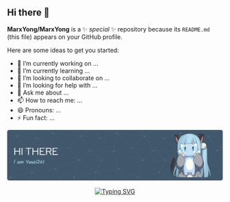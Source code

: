 ## Hi there 👋


**MarxYong/MarxYong** is a ✨ _special_ ✨ repository because its `README.md` (this file) appears on your GitHub profile.

Here are some ideas to get you started:

- 🔭 I’m currently working on ...
- 🌱 I’m currently learning ...
- 👯 I’m looking to collaborate on ...
- 🤔 I’m looking for help with ...
- 💬 Ask me about ...
- 📫 How to reach me: ...
- 😄 Pronouns: ...
- ⚡ Fun fact: ...


![Header](https://github.com/Yuuzi261/Yuuzi261/blob/main/img/github-header-image.png)

<p align="center">
<a href="https://git.io/typing-svg"><img src="https://readme-typing-svg.demolab.com?font=Fira+Code&pause=1000&color=B7E0F3&center=true&vCenter=true&width=800&separator=%3C&lines=package+goddrinksjava;%3Cpublic+class+GodDrinksJava+%7B%3Cpublic+static+void+main(String%5B%5D+args)+%7B%3CThing+me+%3D+new+Lovable(%22Me%22%2C+0%2C+true%2C+-1%2C+false);%3CThing+you+%3D+new+Lovable(%22You%22%2C+0%2C+false%2C+-1%2C+false);%3CWorld+world+%3D+new+World(5);%3Cworld.addThing(me);%3Cworld.addThing(you);%3Cworld.startSimulation();%3Cif(me+instanceof+PointSet)%7B%3Cyou.addAttribute(me.getDimensions().toAttribute());%7D%3Cif(me+instanceof+Circle)%7B%3Cyou.addAttribute(me.getCircumference().toAttribute());%7D%3Cif(me+instanceof+SineWave)%7B%3Cyou.addAction(%22sit%22%2C+me.getTangent(you.getXPosition()));%7D%3Cif(me+instanceof+Sequence)%7B%3Cme.setLimit(you.toLimit());%7D%3Cme.toggleCurrent();%3Cme.canSee(false);%3Cme.addFeeling(%22dizzy%22);%3Cworld.timeTravelForTwo(%22AD%22%2C+617%2C+me%2C+you);%3Cworld.timeTravelForTwo(%22BC%22%2C+3691%2C+me%2C+you);%3Cworld.unite(me%2C+you);%3Cif(me.getNumSimulationsAvailable()+%3E%3D%3Cyou.getNumSimulationsNeeded())%7B%3Cyou.setSatisfaction(me.toSatisfaction());%7D%3Cif(you.getFeelingIndex(%22happy%22)+!%3D+-1)%7B%3Cme.requestExecution(world);%7D%3Cworld.lockThing(me);%3Cworld.lockThing(you);%3Cif(me+instanceof+Eggplant)%7B%3Cyou.addAttribute(me.getNutrients().toAttribute());%3Cme.resetNutrients();%7D%3Cif(me+instanceof+Tomato)%7B%3Cyou.addAttribute(me.getAntioxidants().toAttribute());%3Cme.resetAntioxidants();%7D%3Cif(me+instanceof+TabbyCat)%7B%3Cme.purr();%7D%3Cif(world.getGod().equals(me))%7B%3CSphime.setProof(you.toProof());%7D%3Cme.toggleGender();%3Cworld.procreate(me%2C+you);%3Cme.toggleRoleBDSM();%3Cworld.makeHigh(me);%3Cworld.makeHigh(you);%3Cif(me.getSenseIndex(%22vibration%22))%7B%3Cme.addFeeling(%22complete%22);%7D%3Cworld.unlock(you);%3Cworld.removeThing(you);%3Cme.lookFor(you%2C+world);%3Cme.lookFor(you%2C+world);%3Cme.lookFor(you%2C+world);%3Cme.lookFor(you%2C+world);%3Cme.lookFor(you%2C+world);%3Cif(me.getMemory().isErasable())%7B%3Cme.removeFeeling(%22disheartened%22);%7D%3Ctry%7B%3Cme.setOpinion(me.getOpinionIndex(%22you+are+here%22)%2C+false);%7D%3Ccatch(IllegalArgumentException+e)%7B%3Cworld.announce(%22God+is+always+true.%22);%7D%3Cworld.runExecution();%3Cworld.runExecution();%3Cworld.runExecution();%3Cworld.runExecution();%3Cworld.runExecution();%3Cworld.runExecution();%3Cworld.runExecution();%3Cworld.runExecution();%3Cworld.runExecution();%3Cworld.runExecution();%3Cworld.runExecution();%3Cworld.runExecution();%3Cworld.announce(%221%22%2C+%22de%22);%3Cworld.announce(%222%22%2C+%22es%22);%3Cworld.announce(%223%22%2C+%22fr%22);%3Cworld.announce(%224%22%2C+%22kr%22);%3Cworld.announce(%225%22%2C+%22se%22);%3Cworld.announce(%226%22%2C+%22cn%22);%3Cworld.runExecution();%3Cif(world.isExecutableBy(me))%7B%3Cyou.setExecution(me.toExecution());%7D%3Cif(world.getThingIndex(you)+!%3D+-1)%7B%3Cworld.runExecution();%7D%3Cme.escape(world);%3Cme.learnTopic(%22love%22);%3Cme.takeExamTopic(%22love%22);%3Cme.getAlgebraicExpression(%22love%22);%3Cme.escape(%22love%22);%3Cworld.execute(me);%7D%7D" alt="Typing SVG" /></a>
</p>
